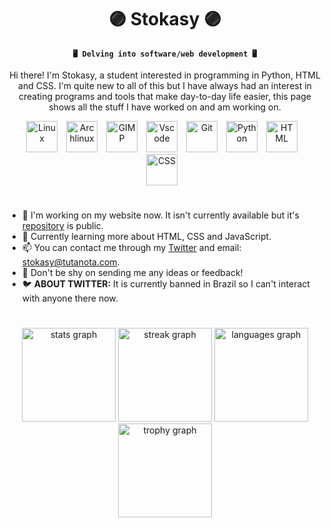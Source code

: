 <div align="center">
<h1>🟣 Stokasy 🟣</h1>
  
**`🖥 Delving into software/web development 🖥`**
</div>

<p align="center">
  Hi there! I'm Stokasy, a student interested in programming in Python, HTML and CSS. I'm quite new to all of this but I have always had an interest in creating programs and tools that make day-to-day life easier, this page shows all the stuff I have worked on and am working on.
</p>

<div align="center">
  <img src="https://cdn.jsdelivr.net/gh/devicons/devicon@latest/icons/linux/linux-original.svg" alt="Linux" width="50px" style="padding-right: 10px;"/>
  <img src="https://cdn.jsdelivr.net/gh/devicons/devicon@latest/icons/archlinux/archlinux-original.svg" alt="Archlinux" width="50px" style="padding-right: 10px;"/>
  <img src="https://cdn.jsdelivr.net/gh/devicons/devicon@latest/icons/gimp/gimp-original.svg" alt="GIMP" width="50px" style="padding-right: 10px;"/>
  <img src="https://cdn.jsdelivr.net/gh/devicons/devicon@latest/icons/vscode/vscode-original.svg" alt="Vscode" width="50px" style="padding-right: 10px;"/>
  <img src="https://cdn.jsdelivr.net/gh/devicons/devicon@latest/icons/git/git-original.svg" alt="Git" width="50px" style="padding-right: 10px;"/>
  <img src="https://cdn.jsdelivr.net/gh/devicons/devicon@latest/icons/python/python-original.svg" alt="Python" width="50px" style="padding-right: 10px;"/>
  <img src="https://cdn.jsdelivr.net/gh/devicons/devicon@latest/icons/html5/html5-plain.svg" alt="HTML" width="50px" style="padding-right: 10px;"/>
  <img src="https://cdn.jsdelivr.net/gh/devicons/devicon@latest/icons/css3/css3-plain.svg" alt="CSS" width="50px" style="padding-right: 10px;"/>
</div>

#
-  🔭 I'm working on my website now. It isn't currently available but it's [repository](https://github.com/Stokasy/portfolio-site) is public.
-  🌱 Currently learning more about HTML, CSS and JavaScript.
-  📫 You can contact me through my [Twitter](https://twitter.com/stokasy) and email: stokasy@tutanota.com.
-  💬 Don't be shy on sending me any ideas or feedback!
-  🐦 <b>ABOUT TWITTER:</b> It is currently banned in Brazil so I can't interact with anyone there now.
#

<div align="center">
  <img src="https://github-readme-stats.vercel.app/api?username=stokasy&hide_title=true&hide_rank=false&show_icons=true&include_all_commits=true&count_private=true&disable_animations=false&theme=material-palenight&locale=en&hide_border=true&order=1" height="150" alt="stats graph"/>
  <img src="https://streak-stats.demolab.com?user=stokasy&locale=en&mode=weekly&theme=material-palenight&hide_border=true&border_radius=5&order=3" height="150" alt="streak graph"/>
    <img src="https://github-readme-stats.vercel.app/api/top-langs?username=stokasy&locale=en&hide_title=true&layout=compact&card_width=320&langs_count=5&theme=material-palenight&hide_border=true&order=2" height="150" alt="languages graph"/>
    <img src="https://github-profile-trophy.vercel.app?username=stokasy&theme=discord&column=5&row=1&margin-w=8&margin-h=8&no-bg=true&no-frame=true&order=4" height="150" alt="trophy graph"/>
</div>
